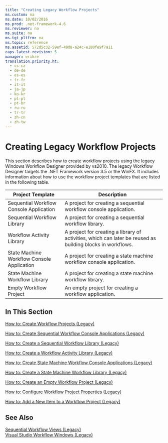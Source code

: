 ```yaml
---
title: "Creating Legacy Workflow Projects"
ms.custom: na
ms.date: 10/02/2016
ms.prod: .net-framework-4.6
ms.reviewer: na
ms.suite: na
ms.tgt_pltfrm: na
ms.topic: reference
ms.assetid: 572d5c32-59ef-49d8-a24c-e180fe9f7a11
caps.latest.revision: 5
manager: erikre
translation.priority.ht: 
  - cs-cz
  - de-de
  - es-es
  - fr-fr
  - it-it
  - ja-jp
  - ko-kr
  - pl-pl
  - pt-br
  - ru-ru
  - tr-tr
  - zh-cn
  - zh-tw
---
```

# Creating Legacy Workflow Projects
This section describes how to create workflow projects using the legacy Windows Workflow Designer provided by vs2010. The legacy Workflow Designer targets the .NET Framework version 3.5 or the WinFX. It includes information about how to use the workflow project templates that are listed in the following table.  
  
|Project Template|Description|  
|----------------------|-----------------|  
|Sequential Workflow Console Application|A project for creating a sequential workflow console application.|  
|Sequential Workflow Library|A project for creating a sequential workflow library.|  
|Workflow Activity Library|A project for creating a library of activities, which can later be reused as building blocks in workflows.|  
|State Machine Workflow Console Application|A project for creating a state machine workflow console application.|  
|State Machine Workflow Library|A project for creating a state machine workflow library.|  
|Empty Workflow Project|An empty project for creating a workflow application.|  
  
## In This Section  
 [How to: Create Workflow Projects (Legacy)](../WF_Design/How-to--Create-Workflow-Projects--Legacy-.md)  
  
 [How to: Create Sequential Workflow Console Applications (Legacy)](../WF_Design/How-to--Create-Sequential-Workflow-Console-Applications--Legacy-.md)  
  
 [How to: Create a Sequential Workflow Library (Legacy)](../WF_Design/How-to--Create-a-Sequential-Workflow-Library--Legacy-.md)  
  
 [How to: Create a Workflow Activity Library (Legacy)](../WF_Design/How-to--Create-a-Workflow-Activity-Library--Legacy-.md)  
  
 [How to: Create State Machine Workflow Console Applications (Legacy)](../WF_Design/How-to--Create-State-Machine-Workflow-Console-Applications--Legacy-.md)  
  
 [How to: Create a State Machine Workflow Library (Legacy)](../WF_Design/How-to--Create-a-State-Machine-Workflow-Library--Legacy-.md)  
  
 [How to: Create an Empty Workflow Project (Legacy)](../WF_Design/How-to--Create-an-Empty-Workflow-Project--Legacy-.md)  
  
 [How to: Configure Workflow Project Properties (Legacy)](../WF_Design/How-to--Configure-Workflow-Project-Properties--Legacy-.md)  
  
 [How to: Add a New Item to a Workflow Project (Legacy)](../WF_Design/How-to--Add-a-New-Item-to-a-Workflow-Project--Legacy-.md)  
  
## See Also  
 [Sequential Workflow Views (Legacy)](../WF_Design/Sequential-Workflow-Views--Legacy-.md)   
 [Visual Studio Workflow Windows (Legacy)](../WF_Design/Visual-Studio-Workflow-Windows--Legacy-.md)